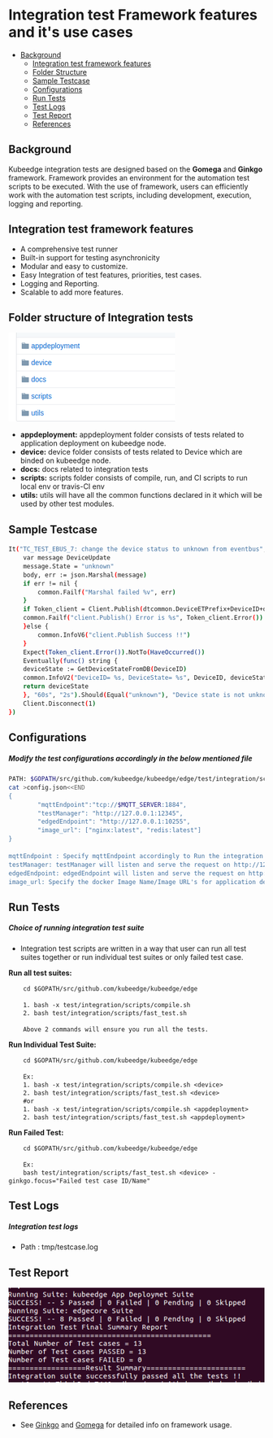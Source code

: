 # Integration test Framework features and it's use cases

- [Background](#Background)
    - [Integration test framework features](#Integration-test-framework-features)
    - [Folder Structure](#Folder-structure-of-Integration-tests)    
    - [Sample Testcase](#Sample-Testcase)
    - [Configurations](#Configurations)
    - [Run Tests](#Run-Tests)
    - [Test Logs](#Integration-test-logs)
    - [Test Report](#Test-Report)
    - [References](#References)

## Background
Kubeedge integration tests are designed based on the **Gomega** and **Ginkgo** framework.
Framework provides an environment for the automation test scripts to be executed. With the use of framework, users can efficiently work with the automation test scripts, including development, execution, logging and reporting.

## Integration test framework features
 - A comprehensive test runner
 - Built-in support for testing asynchronicity
 - Modular and easy to customize.
 - Easy Integration of test features, priorities, test cases.
 - Logging and Reporting.
 - Scalable to add more features.

## Folder structure of Integration tests

<img src="./integration_folder_structure.png">

   - **appdeployment:** appdeployment folder consists of tests related to application deployment on kubeedge node.
   - **device:** device folder consists of tests related to Device which are binded on kubeedge node.
   - **docs:** docs related to integration tests
   - **scripts:** scripts folder consists of compile, run, and CI scripts to run local env or travis-CI env
   - **utils:** utils will have all the common functions declared in it which will be used by other test modules.

## Sample Testcase

```bash
It("TC_TEST_EBUS_7: change the device status to unknown from eventbus", func() {
    var message DeviceUpdate
    message.State = "unknown"
    body, err := json.Marshal(message)
    if err != nil {
    	common.Failf("Marshal failed %v", err)
    }
    if Token_client = Client.Publish(dtcommon.DeviceETPrefix+DeviceID+dtcommon.DeviceETStateUpdateSuffix, 0, false, body); Token_client.Wait() && Token_client.Error() != nil {
   	common.Failf("client.Publish() Error is %s", Token_client.Error())
    }else {
    	common.InfoV6("client.Publish Success !!")
    }
    Expect(Token_client.Error()).NotTo(HaveOccurred())
    Eventually(func() string {
    deviceState := GetDeviceStateFromDB(DeviceID)
    common.InfoV2("DeviceID= %s, DeviceState= %s", DeviceID, deviceState)
    return deviceState
    }, "60s", "2s").Should(Equal("unknown"), "Device state is not unknown within specified time")
    Client.Disconnect(1)
})		
```
## Configurations
##### Modify the test configurations accordingly in the below mentioned file
```bash
PATH: $GOPATH/src/github.com/kubeedge/kubeedge/edge/test/integration/scripts/fast_test.sh
cat >config.json<<END
{
        "mqttEndpoint":"tcp://$MQTT_SERVER:1884",
        "testManager": "http://127.0.0.1:12345",
        "edgedEndpoint": "http://127.0.0.1:10255",
        "image_url": ["nginx:latest", "redis:latest"]
}

mqttEndpoint : Specify mqttEndpoint accordingly to Run the integration tests on internal or External MQTT server.
testManager: testManager will listen and serve the request on http://127.0.0.1:12345
edgedEndpoint: edgedEndpoint will listen and serve the request on http://127.0.0.1:10255  
image_url: Specify the docker Image Name/Image URL's for application deployments on edge node.
```
## Run Tests
##### Choice of running integration test suite

* Integration test scripts are written in a way that user can run all test suites together or run individual test suites or only failed test case.

**Run all test suites:**
```shell 
    cd $GOPATH/src/github.com/kubeedge/kubeedge/edge
    
    1. bash -x test/integration/scripts/compile.sh
    2. bash test/integration/scripts/fast_test.sh
    
    Above 2 commands will ensure you run all the tests.
```

**Run Individual Test Suite:**
```shell 
    cd $GOPATH/src/github.com/kubeedge/kubeedge/edge
    
    Ex:
    1. bash -x test/integration/scripts/compile.sh <device>
    2. bash test/integration/scripts/fast_test.sh <device>    
    #or     
    1. bash -x test/integration/scripts/compile.sh <appdeployment>
    2. bash test/integration/scripts/fast_test.sh <appdeployment>           
```

**Run Failed Test:**
```shell 
    cd $GOPATH/src/github.com/kubeedge/kubeedge/edge
    
    Ex:   
    bash test/integration/scripts/fast_test.sh <device> -ginkgo.focus="Failed test case ID/Name"   
```
## Test Logs
##### Integration test logs

* Path : tmp/testcase.log

## Test Report
<img src="./Integration_test_report.png">

## References
* See [Ginkgo](https://github.com/onsi/ginkgo) and [Gomega](https://github.com/onsi/gomega) for detailed info on framework usage.